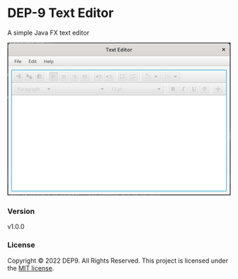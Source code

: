 # DEP-9 Text Editor

A simple Java FX text editor

![](asset/text-editor.png)

### Version
v1.0.0

### License
Copyright &copy; 2022 DEP9. All Rights Reserved.
This project is licensed under the [MIT license](LICENSE.txt).